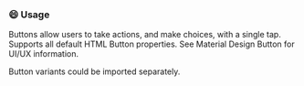 ### :smile: Usage

Buttons allow users to take actions, and make choices, with a single tap. Supports all default HTML Button properties. See Material Design Button for UI/UX information.

Button variants could be imported separately.

